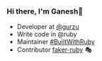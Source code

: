 ### Hi there, I'm Ganesh👋

- Developer at [@gurzu](https://github.com/GurzuInc)
- Write code in @ruby
- Maintainer [#BuiltWithRuby](https://builtwithruby.com)
- Contributor [faker-ruby](https://github.com/faker-ruby/faker) 🎭

<!--
**gkunwar/gkunwar** is a ✨ _special_ ✨ repository because its `README.md` (this file) appears on your GitHub profile.

Here are some ideas to get you started:

- 🤔 I’m looking for help with ...
- 💬 Ask me about ...
- 📫 How to reach me: ...
- 😄 Pronouns: ...
- ⚡ Fun fact: ...
-->
